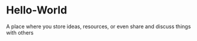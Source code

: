 # Hello-World
A place where you store ideas, resources, or even share and discuss things with others
